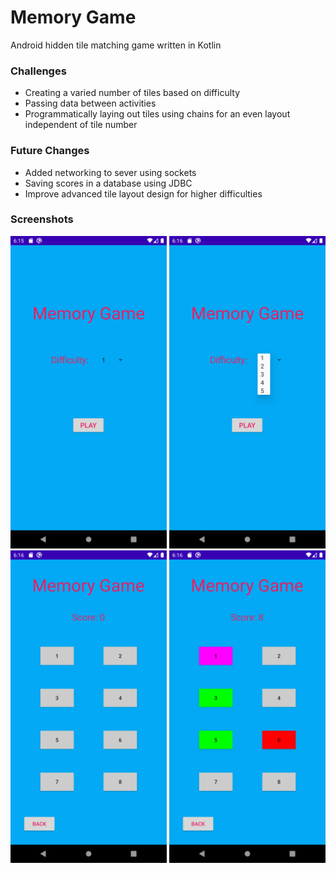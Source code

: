 # Memory Game

Android hidden tile matching game written in Kotlin

### Challenges

- Creating a varied number of tiles based on difficulty
- Passing data between activities
- Programmatically laying out tiles using chains for an even layout independent of tile number

### Future Changes

- Added networking to sever using sockets
- Saving scores in a database using JDBC
- Improve advanced tile layout design for higher difficulties

### Screenshots

<img src="lib/HomeScreen.png" width="250"/>

<img src="lib/DropDown.png" width="250"/>

<img src="lib/GamePage.png" width="250"/>

<img src="lib/GameInAction.png" width="250"/>
